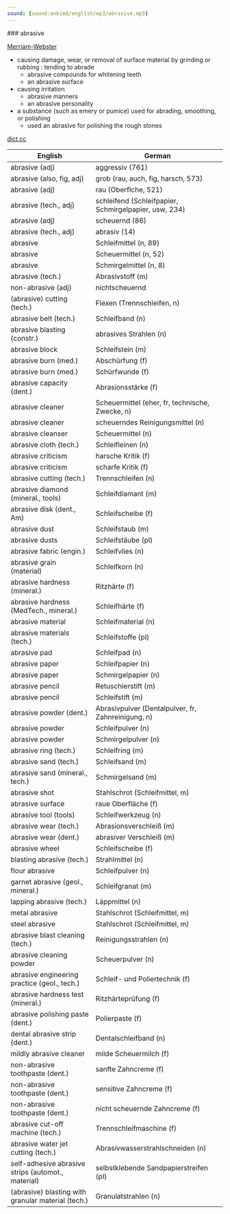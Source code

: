```yaml
---
sound: [sound:ankimd/english/mp3/abrasive.mp3]
---
```


\### abrasive

[Merriam-Webster](https://www.merriam-webster.com/dictionary/abrasive)

- causing damage, wear, or removal of surface material by grinding or rubbing : tending to abrade
    - abrasive compounds for whitening teeth
    - an abrasive surface
- causing irritation
    - abrasive manners
    - an abrasive personality
- a substance (such as emery or pumice) used for abrading, smoothing, or polishing
    - used an abrasive for polishing the rough stones

[dict.cc](https://www.dict.cc/abrasive)

| English        | German       |
| -------------- | ------------ |
| abrasive (adj) | aggressiv (761) |
| abrasive (also, fig, adj) | grob (rau, auch, fig, harsch, 573) |
| abrasive (adj) | rau (Oberflche, 521) |
| abrasive (tech., adj) | schleifend (Schleifpapier, Schmirgelpapier, usw, 234) |
| abrasive (adj) | scheuernd (86) |
| abrasive (tech., adj) | abrasiv (14) |
| abrasive | Schleifmittel (n, 89) |
| abrasive | Scheuermittel (n, 52) |
| abrasive | Schmirgelmittel (n, 8) |
| abrasive (tech.) | Abrasivstoff (m) |
| non-abrasive (adj) | nichtscheuernd |
| (abrasive) cutting (tech.) | Flexen (Trennschleifen, n) |
| abrasive belt (tech.) | Schleifband (n) |
| abrasive blasting (constr.) | abrasives Strahlen (n) |
| abrasive block | Schleifstein (m) |
| abrasive burn (med.) | Abschürfung (f) |
| abrasive burn (med.) | Schürfwunde (f) |
| abrasive capacity (dent.) | Abrasionsstärke (f) |
| abrasive cleaner | Scheuermittel (eher, fr, technische, Zwecke, n) |
| abrasive cleaner | scheuerndes Reinigungsmittel (n) |
| abrasive cleanser | Scheuermittel (n) |
| abrasive cloth (tech.) | Schleifleinen (n) |
| abrasive criticism | harsche Kritik (f) |
| abrasive criticism | scharfe Kritik (f) |
| abrasive cutting (tech.) | Trennschleifen (n) |
| abrasive diamond (mineral., tools) | Schleifdiamant (m) |
| abrasive disk (dent., Am) | Schleifscheibe (f) |
| abrasive dust | Schleifstaub (m) |
| abrasive dusts | Schleifstäube (pl) |
| abrasive fabric (engin.) | Schleifvlies (n) |
| abrasive grain (material) | Schleifkorn (n) |
| abrasive hardness (mineral.) | Ritzhärte (f) |
| abrasive hardness (MedTech., mineral.) | Schleifhärte (f) |
| abrasive material | Schleifmaterial (n) |
| abrasive materials (tech.) | Schleifstoffe (pl) |
| abrasive pad | Schleifpad (n) |
| abrasive paper | Schleifpapier (n) |
| abrasive paper | Schmirgelpapier (n) |
| abrasive pencil | Retuschierstift (m) |
| abrasive pencil | Schleifstift (m) |
| abrasive powder (dent.) | Abrasivpulver (Dentalpulver, fr, Zahnreinigung, n) |
| abrasive powder | Schleifpulver (n) |
| abrasive powder | Schmirgelpulver (n) |
| abrasive ring (tech.) | Schleifring (m) |
| abrasive sand (tech.) | Schleifsand (m) |
| abrasive sand (mineral., tech.) | Schmirgelsand (m) |
| abrasive shot | Stahlschrot (Schleifmittel, m) |
| abrasive surface | raue Oberfläche (f) |
| abrasive tool (tools) | Schleifwerkzeug (n) |
| abrasive wear (tech.) | Abrasionsverschleiß (m) |
| abrasive wear (dent.) | abrasiver Verschleiß (m) |
| abrasive wheel | Schleifscheibe (f) |
| blasting abrasive (tech.) | Strahlmittel (n) |
| flour abrasive | Schleifpulver (n) |
| garnet abrasive (geol., mineral.) | Schleifgranat (m) |
| lapping abrasive (tech.) | Läppmittel (n) |
| metal abrasive | Stahlschrot (Schleifmittel, m) |
| steel abrasive | Stahlschrot (Schleifmittel, m) |
| abrasive blast cleaning (tech.) | Reinigungsstrahlen (n) |
| abrasive cleaning powder | Scheuerpulver (n) |
| abrasive engineering practice (geol., tech.) | Schleif- und Poliertechnik (f) |
| abrasive hardness test (mineral.) | Ritzhärteprüfung (f) |
| abrasive polishing paste (dent.) | Polierpaste (f) |
| dental abrasive strip (dent.) | Dentalschleifband (n) |
| mildly abrasive cleaner | milde Scheuermilch (f) |
| non-abrasive toothpaste (dent.) | sanfte Zahncreme (f) |
| non-abrasive toothpaste (dent.) | sensitive Zahncreme (f) |
| non-abrasive toothpaste (dent.) | nicht scheuernde Zahncreme (f) |
| abrasive cut-off machine (tech.) | Trennschleifmaschine (f) |
| abrasive water jet cutting (tech.) | Abrasivwasserstrahlschneiden (n) |
| self-adhesive abrasive strips (automot., material) | selbstklebende Sandpapierstreifen (pl) |
| (abrasive) blasting with granular material (tech.) | Granulatstrahlen (n) |
